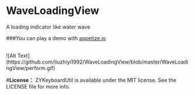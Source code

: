 # WaveLoadingView
A loading indicator like water wave

###You can play a demo with [appetize.io](https://appetize.io/app/zd8xaj9hgbayxr7harhkfyjxf0?device=iphone5s&scale=75&orientation=portrait&osVersion=9.2)


<br>
![Alt Text](https://github.com/liuzhiyi1992/WaveLoadingView/blob/master/WaveLoadingView/perform.gif)


#**License：** 
ZYKeyboardUtil is available under the MIT license. See the LICENSE file for more info.
